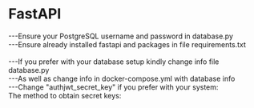 # FastAPI
---Ensure your PostgreSQL username and password in database.py</br>
---Ensure already installed fastapi and packages in file requirements.txt</br>
</br>
---If you prefer with your database setup kindly change info file database.py</br>
---As well as change info in docker-compose.yml with database info</br>
---Change "authjwt_secret_key" if you prefer with your system:</br>
The method to obtain secret keys:</br>

